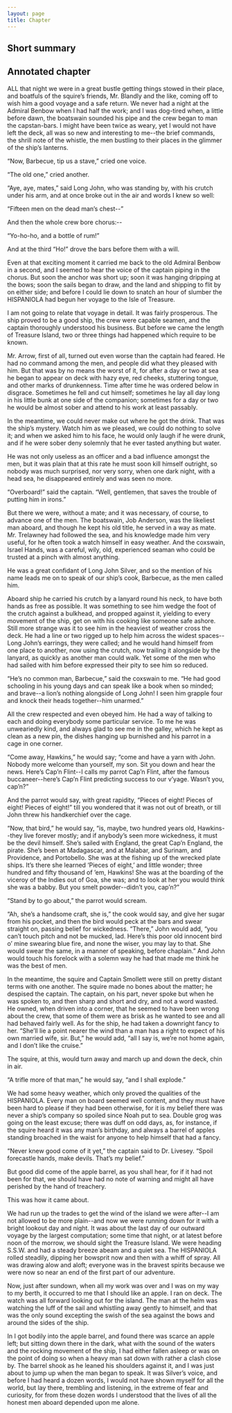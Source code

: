 ```yaml
---
layout: page
title: Chapter
---
```

## Short summary  

## Annotated chapter  
ALL that night we were in a great bustle getting things stowed in their
place, and boatfuls of the squire’s friends, Mr. Blandly and the like,
coming off to wish him a good voyage and a safe return. We never had
a night at the Admiral Benbow when I had half the work; and I was
dog-tired when, a little before dawn, the boatswain sounded his pipe
and the crew began to man the capstan-bars. I might have been twice
as weary, yet I would not have left the deck, all was so new and
interesting to me--the brief commands, the shrill note of the whistle,
the men bustling to their places in the glimmer of the ship’s lanterns.

“Now, Barbecue, tip us a stave,” cried one voice.

“The old one,” cried another.

“Aye, aye, mates,” said Long John, who was standing by, with his crutch
under his arm, and at once broke out in the air and words I knew so
well:

“Fifteen men on the dead man’s chest--”

And then the whole crew bore chorus:--

“Yo-ho-ho, and a bottle of rum!”

And at the third “Ho!” drove the bars before them with a will.

Even at that exciting moment it carried me back to the old Admiral
Benbow in a second, and I seemed to hear the voice of the captain piping
in the chorus. But soon the anchor was short up; soon it was hanging
dripping at the bows; soon the sails began to draw, and the land and
shipping to flit by on either side; and before I could lie down to
snatch an hour of slumber the HISPANIOLA had begun her voyage to the
Isle of Treasure.

I am not going to relate that voyage in detail. It was fairly
prosperous. The ship proved to be a good ship, the crew were capable
seamen, and the captain thoroughly understood his business. But before
we came the length of Treasure Island, two or three things had happened
which require to be known.

Mr. Arrow, first of all, turned out even worse than the captain had
feared. He had no command among the men, and people did what they
pleased with him. But that was by no means the worst of it, for after a
day or two at sea he began to appear on deck with hazy eye, red cheeks,
stuttering tongue, and other marks of drunkenness. Time after time
he was ordered below in disgrace. Sometimes he fell and cut himself;
sometimes he lay all day long in his little bunk at one side of the
companion; sometimes for a day or two he would be almost sober and
attend to his work at least passably.

In the meantime, we could never make out where he got the drink. That
was the ship’s mystery. Watch him as we pleased, we could do nothing to
solve it; and when we asked him to his face, he would only laugh if
he were drunk, and if he were sober deny solemnly that he ever tasted
anything but water.

He was not only useless as an officer and a bad influence amongst
the men, but it was plain that at this rate he must soon kill himself
outright, so nobody was much surprised, nor very sorry, when one dark
night, with a head sea, he disappeared entirely and was seen no more.

“Overboard!” said the captain. “Well, gentlemen, that saves the trouble
of putting him in irons.”

But there we were, without a mate; and it was necessary, of course, to
advance one of the men. The boatswain, Job Anderson, was the likeliest
man aboard, and though he kept his old title, he served in a way as
mate. Mr. Trelawney had followed the sea, and his knowledge made him
very useful, for he often took a watch himself in easy weather. And the
coxswain, Israel Hands, was a careful, wily, old, experienced seaman who
could be trusted at a pinch with almost anything.

He was a great confidant of Long John Silver, and so the mention of
his name leads me on to speak of our ship’s cook, Barbecue, as the men
called him.

Aboard ship he carried his crutch by a lanyard round his neck, to have
both hands as free as possible. It was something to see him wedge the
foot of the crutch against a bulkhead, and propped against it, yielding
to every movement of the ship, get on with his cooking like someone safe
ashore. Still more strange was it to see him in the heaviest of weather
cross the deck. He had a line or two rigged up to help him across the
widest spaces--Long John’s earrings, they were called; and he would hand
himself from one place to another, now using the crutch, now trailing it
alongside by the lanyard, as quickly as another man could walk. Yet some
of the men who had sailed with him before expressed their pity to see
him so reduced.

“He’s no common man, Barbecue,” said the coxswain to me. “He had good
schooling in his young days and can speak like a book when so minded;
and brave--a lion’s nothing alongside of Long John! I seen him grapple
four and knock their heads together--him unarmed.”

All the crew respected and even obeyed him. He had a way of talking
to each and doing everybody some particular service. To me he was
unweariedly kind, and always glad to see me in the galley, which he kept
as clean as a new pin, the dishes hanging up burnished and his parrot in
a cage in one corner.

“Come away, Hawkins,” he would say; “come and have a yarn with John.
Nobody more welcome than yourself, my son. Sit you down and hear the
news. Here’s Cap’n Flint--I calls my parrot Cap’n Flint, after the
famous buccaneer--here’s Cap’n Flint predicting success to our v’yage.
Wasn’t you, cap’n?”

And the parrot would say, with great rapidity, “Pieces of eight! Pieces
of eight! Pieces of eight!” till you wondered that it was not out of
breath, or till John threw his handkerchief over the cage.

“Now, that bird,” he would say, “is, maybe, two hundred years
old, Hawkins--they live forever mostly; and if anybody’s seen more
wickedness, it must be the devil himself. She’s sailed with England,
the great Cap’n England, the pirate. She’s been at Madagascar, and at
Malabar, and Surinam, and Providence, and Portobello. She was at the
fishing up of the wrecked plate ships. It’s there she learned ‘Pieces
of eight,’ and little wonder; three hundred and fifty thousand of ’em,
Hawkins! She was at the boarding of the viceroy of the Indies out of
Goa, she was; and to look at her you would think she was a babby. But
you smelt powder--didn’t you, cap’n?”

“Stand by to go about,” the parrot would scream.

“Ah, she’s a handsome craft, she is,” the cook would say, and give her
sugar from his pocket, and then the bird would peck at the bars and
swear straight on, passing belief for wickedness. “There,” John would
add, “you can’t touch pitch and not be mucked, lad. Here’s this poor old
innocent bird o’ mine swearing blue fire, and none the wiser, you may
lay to that. She would swear the same, in a manner of speaking, before
chaplain.” And John would touch his forelock with a solemn way he had
that made me think he was the best of men.

In the meantime, the squire and Captain Smollett were still on pretty
distant terms with one another. The squire made no bones about the
matter; he despised the captain. The captain, on his part, never spoke
but when he was spoken to, and then sharp and short and dry, and not a
word wasted. He owned, when driven into a corner, that he seemed to have
been wrong about the crew, that some of them were as brisk as he wanted
to see and all had behaved fairly well. As for the ship, he had taken a
downright fancy to her. “She’ll lie a point nearer the wind than a man
has a right to expect of his own married wife, sir. But,” he would add,
“all I say is, we’re not home again, and I don’t like the cruise.”

The squire, at this, would turn away and march up and down the deck,
chin in air.

“A trifle more of that man,” he would say, “and I shall explode.”

We had some heavy weather, which only proved the qualities of the
HISPANIOLA. Every man on board seemed well content, and they must have
been hard to please if they had been otherwise, for it is my belief
there was never a ship’s company so spoiled since Noah put to sea.
Double grog was going on the least excuse; there was duff on odd days,
as, for instance, if the squire heard it was any man’s birthday, and
always a barrel of apples standing broached in the waist for anyone to
help himself that had a fancy.

“Never knew good come of it yet,” the captain said to Dr. Livesey.
“Spoil forecastle hands, make devils. That’s my belief.”

But good did come of the apple barrel, as you shall hear, for if it had
not been for that, we should have had no note of warning and might all
have perished by the hand of treachery.

This was how it came about.

We had run up the trades to get the wind of the island we were after--I
am not allowed to be more plain--and now we were running down for it
with a bright lookout day and night. It was about the last day of our
outward voyage by the largest computation; some time that night, or at
latest before noon of the morrow, we should sight the Treasure Island.
We were heading S.S.W. and had a steady breeze abeam and a quiet sea.
The HISPANIOLA rolled steadily, dipping her bowsprit now and then with
a whiff of spray. All was drawing alow and aloft; everyone was in the
bravest spirits because we were now so near an end of the first part of
our adventure.

Now, just after sundown, when all my work was over and I was on my way
to my berth, it occurred to me that I should like an apple. I ran on
deck. The watch was all forward looking out for the island. The man at
the helm was watching the luff of the sail and whistling away gently
to himself, and that was the only sound excepting the swish of the sea
against the bows and around the sides of the ship.

In I got bodily into the apple barrel, and found there was scarce an
apple left; but sitting down there in the dark, what with the sound of
the waters and the rocking movement of the ship, I had either fallen
asleep or was on the point of doing so when a heavy man sat down with
rather a clash close by. The barrel shook as he leaned his shoulders
against it, and I was just about to jump up when the man began to speak.
It was Silver’s voice, and before I had heard a dozen words, I would
not have shown myself for all the world, but lay there, trembling and
listening, in the extreme of fear and curiosity, for from these dozen
words I understood that the lives of all the honest men aboard depended
upon me alone.
